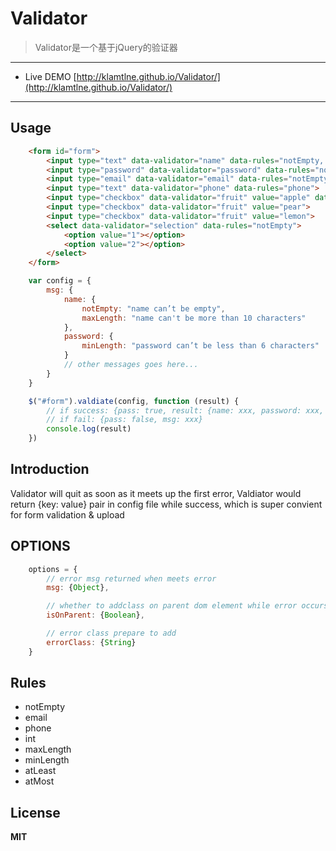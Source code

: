 # Validator

> Validator是一个基于jQuery的验证器

-------------------

- Live DEMO [http://klamtlne.github.io/Validator/](http://klamtlne.github.io/Validator/)

-------------------

## Usage
```html
	<form id="form">
		<input type="text" data-validator="name" data-rules="notEmpty, maxLength=10">
		<input type="password" data-validator="password" data-rules="notEmpty, minLength=6">
		<input type="email" data-validator="email" data-rules="notEmpty, email">
		<input type="text" data-validator="phone" data-rules="phone">
		<input type="checkbox" data-validator="fruit" value="apple" data-rules="atLeast=1, atMost=2">
		<input type="checkbox" data-validator="fruit" value="pear">
		<input type="checkbox" data-validator="fruit" value="lemon">
		<select data-validator="selection" data-rules="notEmpty">
			<option value="1"></option>
			<option value="2"></option>
		</select>
	</form>
```

```javascript
	var config = {
		msg: {
			name: {
				notEmpty: "name can’t be empty",
				maxLength: "name can't be more than 10 characters"
			},
			password: {
				minLength: "password can’t be less than 6 characters"
			}
			// other messages goes here...
		}
	}

	$("#form").valdiate(config, function (result) {
		// if success: {pass: true, result: {name: xxx, password: xxx, email: xxx...}}
		// if fail: {pass: false, msg: xxx}
		console.log(result)
	})
```

## Introduction

Validator will quit as soon as it meets up the first error, Valdiator would return {key: value} pair in config file while success, which is super convient for form validation & upload

## OPTIONS

```javascript
	options = {
		// error msg returned when meets error
		msg: {Object},

		// whether to addclass on parent dom element while error occurs
		isOnParent: {Boolean},

		// error class prepare to add
		errorClass: {String}
	}
```


## Rules
- notEmpty
- email
- phone
- int
- maxLength
- minLength
- atLeast
- atMost

## License
**MIT**


